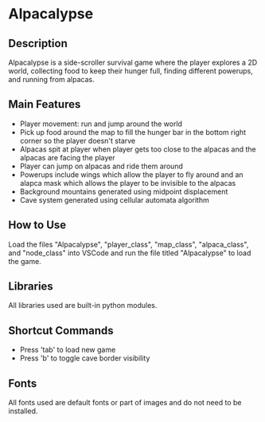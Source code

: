 # Alpacalypse


## Description
Alpacalypse is a side-scroller survival game where the player explores a 2D world, collecting food to keep their hunger full, finding different powerups, and running from alpacas. 

## Main Features
* Player movement: run and jump around the world
* Pick up food around the map to fill the hunger bar in the bottom right corner so the player doesn't starve
* Alpacas spit at player when player gets too close to the alpacas and the alpacas are facing the player
* Player can jump on alpacas and ride them around
* Powerups include wings which allow the player to fly around and an alapca mask which allows the player to be invisible to the alpacas
* Background mountains generated using midpoint displacement
* Cave system generated using cellular automata algorithm

## How to Use
Load the files "Alpacalypse", "player_class", "map_class", "alpaca_class", and "node_class" into VSCode and run the file titled "Alpacalypse" to load the game. 

## Libraries
All libraries used are built-in python modules. 

## Shortcut Commands
* Press 'tab' to load new game
* Press 'b' to toggle cave border visibility

## Fonts
All fonts used are default fonts or part of images and do not need to be installed. 
